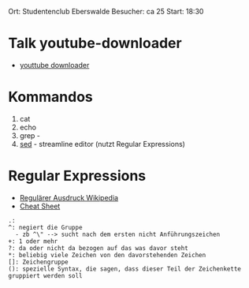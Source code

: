 Ort: Studentenclub Eberswalde
Besucher: ca 25
Start: 18:30

Talk youtube-downloader
====================
- [youttube downloader](https://github.com/linux-node-eberswalde/youtube-downloader)

Kommandos
====================
1. cat
2. echo
3. grep - 
4. [sed](http://unixhelp.ed.ac.uk/CGI/man-cgi?sed) - streamline editor (nutzt Regular Expressions)

Regular Expressions
====================
* [Regulärer Ausdruck Wikipedia](http://de.wikipedia.org/wiki/Regul%C3%A4rer_Ausdruck)
* [Cheat Sheet](http://www.cheatography.com/davechild/cheat-sheets/regular-expressions/)
```
.: 
^: negiert die Gruppe
  - zb ^\" --> sucht nach dem ersten nicht Anführungszeichen
+: 1 oder mehr
?: da oder nicht da bezogen auf das was davor steht
*: beliebig viele Zeichen von den davorstehenden Zeichen
[]: Zeichengruppe
(): spezielle Syntax, die sagen, dass dieser Teil der Zeichenkette gruppiert werden soll 
```
